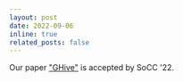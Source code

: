 ```yaml
---
layout: post
date: 2022-09-06
inline: true
related_posts: false
---
```


Our paper ["GHive"](https://dl.acm.org/doi/10.1145/3542929.3563503) is accepted by SoCC '22.

